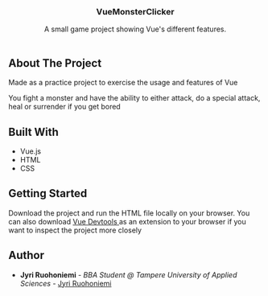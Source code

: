 <br/>
<p align="center">
  <h3 align="center">VueMonsterClicker</h3>

  <p align="center">
    A small game project showing Vue's different features.
    <br/>
    <br/>
  </p>
</p>



## About The Project

Made as a practice project to exercise the usage and features of Vue

You fight a monster and have the ability to either attack, do a special attack, heal or surrender if you get bored

## Built With
<ul>
<li>Vue.js</li>
<li>HTML</li>
<li>CSS</li>
</ul>

## Getting Started

Download the project and run the HTML file locally on your browser. You can also download <a href="https://devtools.vuejs.org/">Vue Devtools </a>as an extension to your browser if you want to inspect the project more closely

## Author

* **Jyri Ruohoniemi** - *BBA Student @ Tampere University of Applied Sciences* - [Jyri Ruohoniemi](https://github.com/jyri.ruohoniemi)
